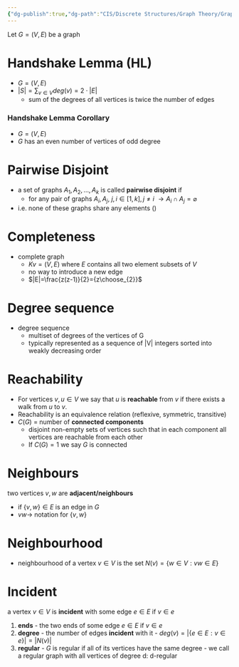 ```yaml
---
{"dg-publish":true,"dg-path":"CIS/Discrete Structures/Graph Theory/Graph Properties.md","permalink":"/cis/discrete-structures/graph-theory/graph-properties/","created":"2024-03-26T16:09:19.812-04:00","updated":"2025-07-08T10:47:55.362-04:00"}
---
```


Let $G=(V,E)$ be a graph 
# Handshake Lemma (HL)
- $G=(V,E)$
- $|S|=\sum_{v \in V}deg(v)=2\cdot |E|$
	- sum of the degrees of all vertices is twice the number of edges
### Handshake Lemma Corollary
- $G=(V,E)$
- $G$ has an even number of vertices of odd degree
# Pairwise Disjoint
- a set of graphs $A_{1}, A_{2},\dots,A_{k}$ is called **pairwise disjoint** if
	- for any pair of graphs $A_{i}, A_{j}$, $j,i\in[1,k],j\neq i$ $\to A_{i}\cap A_{j}=\varnothing$
- i.e. none of these graphs share any elements ()
# Completeness
- complete graph
	- $Kv=(V,E)$ where $E$ contains all two element subsets of $V$
	- no way to introduce a new edge
	- $|E|=\frac{z(z-1)}{2}={z\choose_{2}}$
# Degree sequence
- degree sequence
	- multiset of degrees of the vertices of G
	- typically represented as a sequence of |V| integers sorted into weakly decreasing order
# Reachability
- For vertices $v, u\in V$ we say that $u$ is **reachable** from $v$ if there exists a walk from $u$ to $v.$
- Reachability is an equivalence relation (reflexive, symmetric, transitive)
- $C(G)$ = number of **connected components**
	- disjoint non-empty sets of vertices such that in each component all vertices are reachable from each other 
	- If $C(G)=1$ we say $G$ is connected
# Neighbours
two vertices $v,w$ are **adjacent/neighbours** 
- if $\{v,w\}\in E$ is an edge in $G$
- $vw\to$ notation for $\{v,w\}$
# Neighbourhood
- neighbourhood of a vertex $v\in V$ is the set $N(v)=\{w\in V:vw\in E\}$
# Incident
 a vertex $v\in V$ is **incident** with some edge $e \in E$ if $v\in e$
  1. **ends**
	- the two ends of some edge $e\in E$ if $v \in e$
  5. **degree**
	- the number of edges **incident** with it
	- $deg(v)=|\{e\in E:v\in e\}|=|N(v)|$ 
  6. **regular** 
	- $G$ is regular if all of its vertices have the same degree
	- we call a regular graph with all vertices of degree d: d-regular

